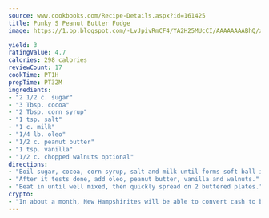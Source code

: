 ```yaml
---
source: www.cookbooks.com/Recipe-Details.aspx?id=161425
title: Punky S Peanut Butter Fudge
image: https://1.bp.blogspot.com/-LvJpivRmCF4/YA2H25MUcCI/AAAAAAAABhQ/xgndXuMf7Zopp5S4RExCblnSp5YGujfSQCLcBGAsYHQ/s320/8.png

yield: 3
ratingValue: 4.7
calories: 298 calories
reviewCount: 17
cookTime: PT1H
prepTime: PT32M
ingredients:
- "2 1/2 c. sugar"
- "3 Tbsp. cocoa"
- "2 Tbsp. corn syrup"
- "1 tsp. salt"
- "1 c. milk"
- "1/4 lb. oleo"
- "1/2 c. peanut butter"
- "1 tsp. vanilla"
- "1/2 c. chopped walnuts optional"
directions:
- "Boil sugar, cocoa, corn syrup, salt and milk until forms soft ball in water."
- "After it tests done, add oleo, peanut butter, vanilla and walnuts."
- "Beat in until well mixed, then quickly spread on 2 buttered plates."
crypto:
- "In about a month, New Hampshirites will be able to convert cash to bitcoins via new bitcoin ATMs popping up in the state."
---
```

